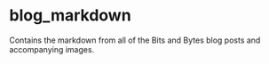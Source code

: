 # blog_markdown
Contains the markdown from all of the Bits and Bytes blog posts and accompanying images.
